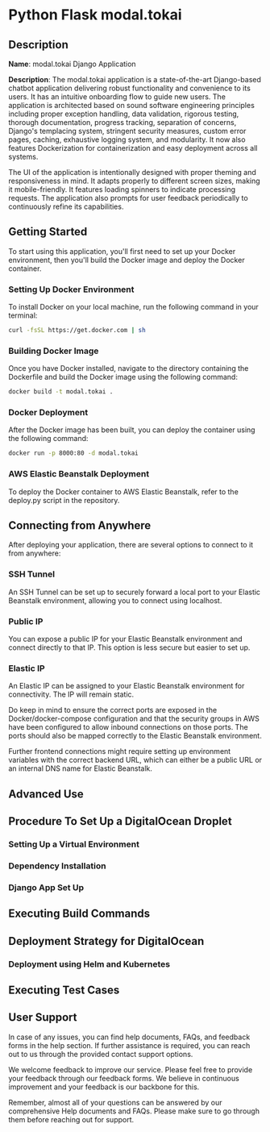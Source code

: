 # Python Flask modal.tokai

## Description

**Name**: modal.tokai Django Application

**Description**: The modal.tokai application is a state-of-the-art Django-based chatbot application delivering robust functionality and convenience to its users. It has an intuitive onboarding flow to guide new users. The application is architected based on sound software engineering principles including proper exception handling, data validation, rigorous testing, thorough documentation, progress tracking, separation of concerns, Django's templacing system, stringent security measures, custom error pages, caching, exhaustive logging system, and modularity. It now also features Dockerization for containerization and easy deployment across all systems.

The UI of the application is intentionally designed with proper theming and responsiveness in mind. It adapts properly to different screen sizes, making it mobile-friendly. It features loading spinners to indicate processing requests. The application also prompts for user feedback periodically to continuously refine its capabilities.

## Getting Started

To start using this application, you'll first need to set up your Docker environment, then you'll build the Docker image and deploy the Docker container.

### Setting Up Docker Environment
To install Docker on your local machine, run the following command in your terminal:
```bash
curl -fsSL https://get.docker.com | sh
```

### Building Docker Image
Once you have Docker installed, navigate to the directory containing the Dockerfile and build the Docker image using the following command:
```bash
docker build -t modal.tokai .
```

### Docker Deployment
After the Docker image has been built, you can deploy the container using the following command:
```bash
docker run -p 8000:80 -d modal.tokai
```

### AWS Elastic Beanstalk Deployment
To deploy the Docker container to AWS Elastic Beanstalk, refer to the deploy.py script in the repository.

## Connecting from Anywhere
After deploying your application, there are several options to connect to it from anywhere:

### SSH Tunnel
An SSH Tunnel can be set up to securely forward a local port to your Elastic Beanstalk environment, allowing you to connect using localhost.

### Public IP
You can expose a public IP for your Elastic Beanstalk environment and connect directly to that IP. This option is less secure but easier to set up.

### Elastic IP
An Elastic IP can be assigned to your Elastic Beanstalk environment for connectivity. The IP will remain static.

Do keep in mind to ensure the correct ports are exposed in the Docker/docker-compose configuration and that the security groups in AWS have been configured to allow inbound connections on those ports. The ports should also be mapped correctly to the Elastic Beanstalk environment.

Further frontend connections might require setting up environment variables with the correct backend URL, which can either be a public URL or an internal DNS name for Elastic Beanstalk.

## Advanced Use 
<!--- Existing content here --->

## Procedure To Set Up a DigitalOcean Droplet
<!--- Existing content here --->

### Setting Up a Virtual Environment
<!--- Existing content here --->

### Dependency Installation
<!--- Existing content here --->

### Django App Set Up
<!--- Existing content here --->

## Executing Build Commands
<!--- Existing content here --->

## Deployment Strategy for DigitalOcean
<!--- Existing content here --->

### Deployment using Helm and Kubernetes
<!--- Existing content here --->

## Executing Test Cases
<!--- Existing content here --->

## User Support

In case of any issues, you can find help documents, FAQs, and feedback forms in the help section. If further assistance is required, you can reach out to us through the provided contact support options.

We welcome feedback to improve our service. Please feel free to provide your feedback through our feedback forms. We believe in continuous improvement and your feedback is our backbone for this.

Remember, almost all of your questions can be answered by our comprehensive Help documents and FAQs. Please make sure to go through them before reaching out for support.
